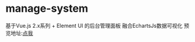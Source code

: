 # manage-system #
基于Vue.js 2.x系列 + Element UI 的后台管理面板
融合EchartsJs数据可视化
预览地址:[点我](http://www.toffee24.tk/admin/#/readme)
